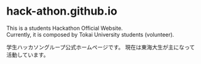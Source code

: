 # hack-athon.github.io

This is a students Hackathon Official Website.  
Currently, it is composed by Tokai University students (volunteer).

学生ハッカソングループ公式ホームページです。
現在は東海大生が主になって活動しています。
